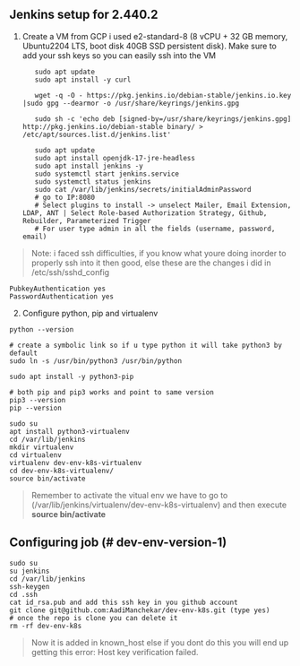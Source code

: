 
## Jenkins setup for 2.440.2

 1. Create a VM from GCP i used e2-standard-8 (8 vCPU + 32 GB memory, Ubuntu2204 LTS, boot disk 40GB SSD persistent disk). Make sure to add your ssh keys so you can easily ssh into the VM
 

           sudo apt update
           sudo apt install -y curl
           
           wget -q -O - https://pkg.jenkins.io/debian-stable/jenkins.io.key |sudo gpg --dearmor -o /usr/share/keyrings/jenkins.gpg
           
           sudo sh -c 'echo deb [signed-by=/usr/share/keyrings/jenkins.gpg] http://pkg.jenkins.io/debian-stable binary/ > /etc/apt/sources.list.d/jenkins.list'
           
           sudo apt update
           sudo apt install openjdk-17-jre-headless
           sudo apt install jenkins -y
           sudo systemctl start jenkins.service
           sudo systemctl status jenkins
           sudo cat /var/lib/jenkins/secrets/initialAdminPassword
           # go to IP:8080
           # Select plugins to install -> unselect Mailer, Email Extension, LDAP, ANT | Select Role-based Authorization Strategy, Github, Rebuilder, Parameterized Trigger
           # For user type admin in all the fields (username, password, email)

> Note: i faced ssh difficulties, if you know what youre doing inorder to properly ssh into it then good, else  these are the changes i did in /etc/ssh/sshd_config

    PubkeyAuthentication yes
    PasswordAuthentication yes


 2. Configure python, pip and virtualenv
```
python --version 

# create a symbolic link so if u type python it will take python3 by default 
sudo ln -s /usr/bin/python3 /usr/bin/python

sudo apt install -y python3-pip

# both pip and pip3 works and point to same version
pip3 --version
pip --version

sudo su
apt install python3-virtualenv
cd /var/lib/jenkins
mkdir virtualenv
cd virtualenv
virtualenv dev-env-k8s-virtualenv
cd dev-env-k8s-virtualenv/
source bin/activate
```

> Remember to activate the vitual env we have to go to (/var/lib/jenkins/virtualenv/dev-env-k8s-virtualenv) and then execute **source bin/activate**

## Configuring job (# dev-env-version-1)

 

    sudo su
    su jenkins
    cd /var/lib/jenkins
    ssh-keygen
    cd .ssh
    cat id_rsa.pub and add this ssh key in you github account
    git clone git@github.com:AadiManchekar/dev-env-k8s.git (type yes)
    # once the repo is clone you can delete it
    rm -rf dev-env-k8s
    
> Now it is added in known_host else if you dont do this you will end up getting this error: Host key verification failed.


<!--stackedit_data:
eyJoaXN0b3J5IjpbNjQzOTAyODEzLDE4ODA4NTEyNTQsMTg4ND
E0MTA1NCw0MTY3Njg1MTMsLTQzNzM1NTQ5MiwtMjEzMjY4OTU2
NywyMDI0NjM0ODgwLC0yNzM0NTY4NTcsLTYwMDM3MTg1NywtMz
A2ODc4OTQzLDgzNTE3NDI5NywyNjg1MTgxODYsNjAyNjQ2ODk3
LC0xODUyMDk5MDk0LC00NzI2MzUwMywyNTEzNzg4OTddfQ==
-->